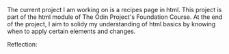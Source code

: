 The current project I am working on is a recipes page in html.
This project is part of the html module of The Odin Project's Foundation Course.
At the end of the project, I aim to solidy my understanding of html basics by knowing when to apply certain elements and changes.

Reflection:

